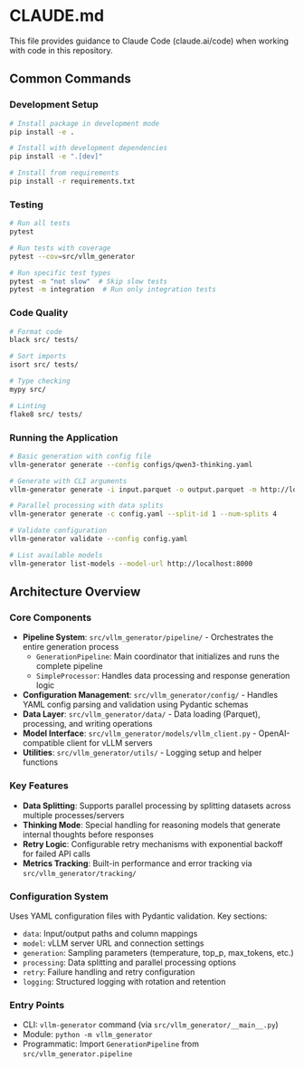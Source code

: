 # CLAUDE.md

This file provides guidance to Claude Code (claude.ai/code) when working with code in this repository.

## Common Commands

### Development Setup
```bash
# Install package in development mode
pip install -e .

# Install with development dependencies
pip install -e ".[dev]"

# Install from requirements
pip install -r requirements.txt
```

### Testing
```bash
# Run all tests
pytest

# Run tests with coverage
pytest --cov=src/vllm_generator

# Run specific test types
pytest -m "not slow"  # Skip slow tests
pytest -m integration  # Run only integration tests
```

### Code Quality
```bash
# Format code
black src/ tests/

# Sort imports
isort src/ tests/

# Type checking
mypy src/

# Linting
flake8 src/ tests/
```

### Running the Application
```bash
# Basic generation with config file
vllm-generator generate --config configs/qwen3-thinking.yaml

# Generate with CLI arguments
vllm-generator generate -i input.parquet -o output.parquet -m http://localhost:8000

# Parallel processing with data splits
vllm-generator generate -c config.yaml --split-id 1 --num-splits 4

# Validate configuration
vllm-generator validate --config config.yaml

# List available models
vllm-generator list-models --model-url http://localhost:8000
```

## Architecture Overview

### Core Components
- **Pipeline System**: `src/vllm_generator/pipeline/` - Orchestrates the entire generation process
  - `GenerationPipeline`: Main coordinator that initializes and runs the complete pipeline
  - `SimpleProcessor`: Handles data processing and response generation logic
- **Configuration Management**: `src/vllm_generator/config/` - Handles YAML config parsing and validation using Pydantic schemas
- **Data Layer**: `src/vllm_generator/data/` - Data loading (Parquet), processing, and writing operations
- **Model Interface**: `src/vllm_generator/models/vllm_client.py` - OpenAI-compatible client for vLLM servers
- **Utilities**: `src/vllm_generator/utils/` - Logging setup and helper functions

### Key Features
- **Data Splitting**: Supports parallel processing by splitting datasets across multiple processes/servers
- **Thinking Mode**: Special handling for reasoning models that generate internal thoughts before responses
- **Retry Logic**: Configurable retry mechanisms with exponential backoff for failed API calls
- **Metrics Tracking**: Built-in performance and error tracking via `src/vllm_generator/tracking/`

### Configuration System
Uses YAML configuration files with Pydantic validation. Key sections:
- `data`: Input/output paths and column mappings
- `model`: vLLM server URL and connection settings  
- `generation`: Sampling parameters (temperature, top_p, max_tokens, etc.)
- `processing`: Data splitting and parallel processing options
- `retry`: Failure handling and retry configuration
- `logging`: Structured logging with rotation and retention

### Entry Points
- CLI: `vllm-generator` command (via `src/vllm_generator/__main__.py`)
- Module: `python -m vllm_generator`
- Programmatic: Import `GenerationPipeline` from `src/vllm_generator.pipeline`